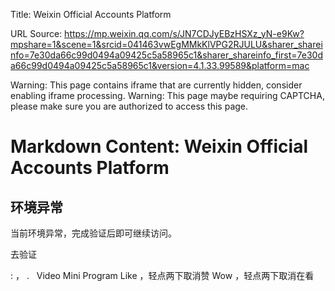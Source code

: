 Title: Weixin Official Accounts Platform

URL Source: https://mp.weixin.qq.com/s/JN7CDJyEBzHSXz_yN-e9Kw?mpshare=1&scene=1&srcid=041463vwEgMMkKlVPG2RJULU&sharer_shareinfo=7e30da66c99d0494a09425c5a58965c1&sharer_shareinfo_first=7e30da66c99d0494a09425c5a58965c1&version=4.1.33.99589&platform=mac

Warning: This page contains iframe that are currently hidden, consider enabling iframe processing.
Warning: This page maybe requiring CAPTCHA, please make sure you are authorized to access this page.

Markdown Content:
Weixin Official Accounts Platform
===============

环境异常
----

当前环境异常，完成验证后即可继续访问。

去验证

  : ， .   Video Mini Program Like ，轻点两下取消赞 Wow ，轻点两下取消在看
